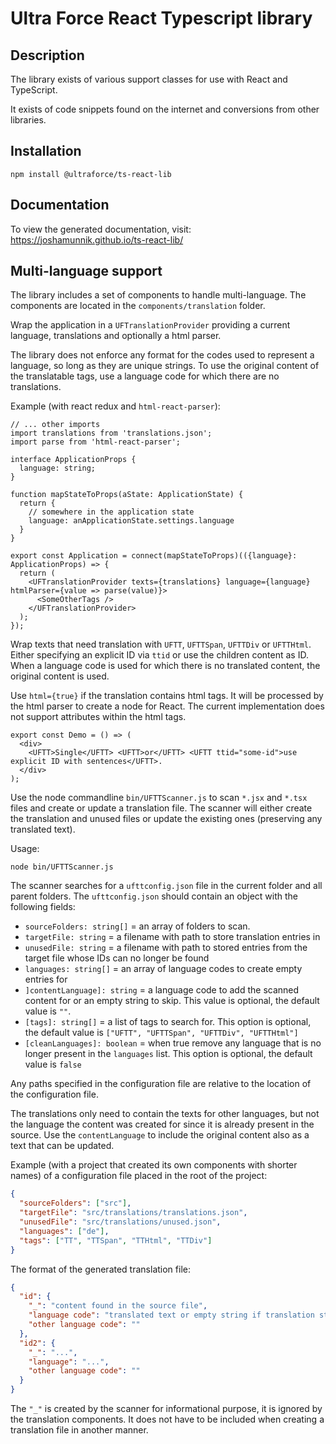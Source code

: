 # Ultra Force React Typescript library

## Description

The library exists of various support classes for use with React and TypeScript.

It exists of code snippets found on the internet and conversions from other libraries.

## Installation

`npm install @ultraforce/ts-react-lib`

## Documentation

To view the generated documentation, visit: https://joshamunnik.github.io/ts-react-lib/

## Multi-language support

The library includes a set of components to handle multi-language. The components are located in the
`components/translation` folder.

Wrap the application in a `UFTranslationProvider` providing a current language, translations and optionally a html
parser.

The library does not enforce any format for the codes used to represent a language, so long as they are unique strings.
To use the original content of the translatable tags, use a language code for which there are no translations.

Example (with react redux and `html-react-parser`):
```tsx
// ... other imports
import translations from 'translations.json';
import parse from 'html-react-parser';

interface ApplicationProps {
  language: string;
}

function mapStateToProps(aState: ApplicationState) {
  return {
    // somewhere in the application state
    language: anApplicationState.settings.language
  }
}

export const Application = connect(mapStateToProps)(({language}: ApplicationProps) => {
  return (
    <UFTranslationProvider texts={translations} language={language} htmlParser={value => parse(value)}>
      <SomeOtherTags />
    </UFTranslationProvider>
  );
});
```

Wrap texts that need translation with `UFTT`, `UFTTSpan`, `UFTTDiv` or `UFTTHtml`. Either specifying an explicit ID via
`ttid` or use the children content as ID. When a language code is used for which there is no translated content, the
original content is used.

Use `html={true}` if the translation contains html tags. It will be processed by the html parser to create a node for
React. The current implementation does not support attributes within the html tags.

```tsx
export const Demo = () => (
  <div>
    <UFTT>Single</UFTT> <UFTT>or</UFTT> <UFTT ttid="some-id">use explicit ID with sentences</UFTT>.
  </div>  
);
```

Use the node commandline `bin/UFTTScanner.js` to scan `*.jsx` and `*.tsx` files and create or update a translation file.
The scanner will either create the translation and unused files or update the existing ones (preserving any
translated text).

Usage:
```
node bin/UFTTScanner.js
```

The scanner searches for a `ufttconfig.json` file in the current folder and all parent folders. The `ufttconfig.json`
should contain an object with the following fields:
- `sourceFolders: string[]` = an array of folders to scan.
- `targetFile: string` = a filename with path to store translation entries in
- `unusedFile: string` = a filename with path to stored entries from the target file whose IDs can no longer be found
- `languages: string[]` = an array of language codes to create empty entries for
- `]contentLanguage]: string` = a language code to add the scanned content for or an empty string to skip. This value is
  optional, the default value is `""`.
- `[tags]: string[]` = a list of tags to search for. This option is optional, the default value is
  `["UFTT", "UFTTSpan", "UFTTDiv", "UFTTHtml"]`
- `[cleanLanguages]: boolean` = when true remove any language that is no longer present in the `languages` list. This
  option is optional, the default value is `false`

Any paths specified in the configuration file are relative to the location of the configuration file.

The translations only need to contain the texts for other languages, but not the language the content was created for
since it is already present in the source. Use the `contentLanguage` to include the original content also as a text that
can be updated.

Example (with a project that created its own components with shorter names) of a configuration file placed in the
root of the project:
```json
{
  "sourceFolders": ["src"],
  "targetFile": "src/translations/translations.json",
  "unusedFile": "src/translations/unused.json",
  "languages": ["de"],
  "tags": ["TT", "TTSpan", "TTHtml", "TTDiv"]
}
```

The format of the generated translation file:
```json
{
  "id": {
    "_": "content found in the source file",
    "language code": "translated text or empty string if translation still needs to be done",
    "other language code": ""
  },
  "id2": {
    "_": "...",
    "language": "...",
    "other language code": ""
  }
}
```

The `"_"` is created by the scanner for informational purpose, it is ignored by the translation components. It does
not have to be included when creating a translation file in another manner.
